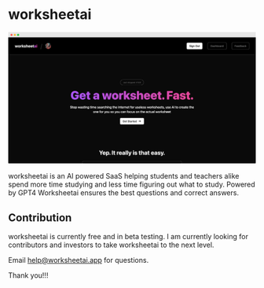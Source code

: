 # worksheetai

![mockup](public/worksheetai.png)

worksheetai is an AI powered SaaS helping students and teachers alike spend more time studying and less time figuring out what to study. Powered by GPT4 Worksheetai ensures the best questions and correct answers.

## Contribution

worksheetai is currently free and in beta testing. I am currently looking for contributors and investors to take worksheetai to the next level. 

Email [help@worksheetai.app](mailto:help@worksheetai.app) for questions.

Thank you!!!